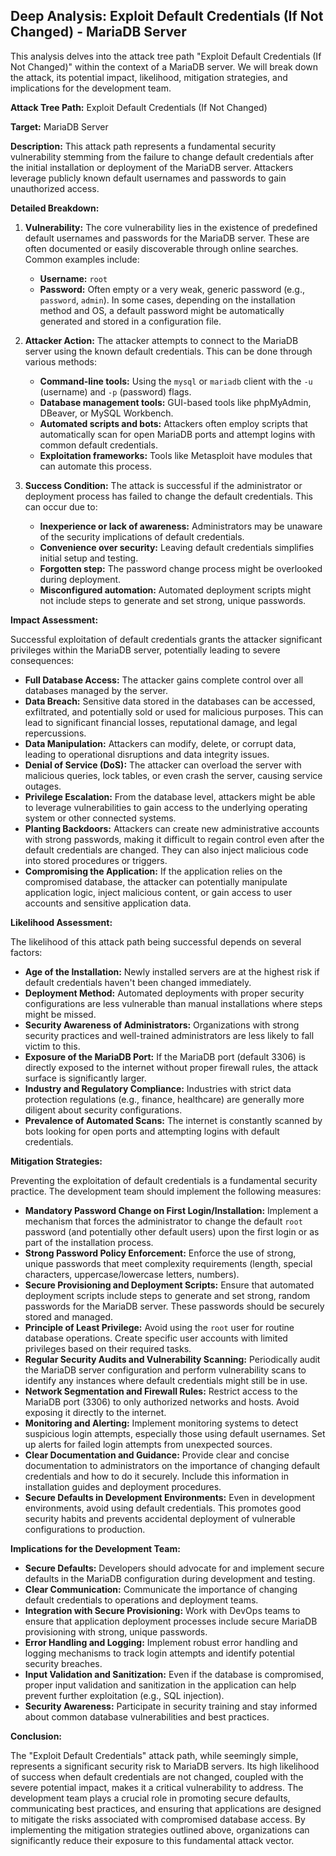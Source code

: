 ## Deep Analysis: Exploit Default Credentials (If Not Changed) - MariaDB Server

This analysis delves into the attack tree path "Exploit Default Credentials (If Not Changed)" within the context of a MariaDB server. We will break down the attack, its potential impact, likelihood, mitigation strategies, and implications for the development team.

**Attack Tree Path:** Exploit Default Credentials (If Not Changed)

**Target:** MariaDB Server

**Description:** This attack path represents a fundamental security vulnerability stemming from the failure to change default credentials after the initial installation or deployment of the MariaDB server. Attackers leverage publicly known default usernames and passwords to gain unauthorized access.

**Detailed Breakdown:**

1. **Vulnerability:** The core vulnerability lies in the existence of predefined default usernames and passwords for the MariaDB server. These are often documented or easily discoverable through online searches. Common examples include:
    * **Username:** `root`
    * **Password:**  Often empty or a very weak, generic password (e.g., `password`, `admin`). In some cases, depending on the installation method and OS, a default password might be automatically generated and stored in a configuration file.

2. **Attacker Action:** The attacker attempts to connect to the MariaDB server using the known default credentials. This can be done through various methods:
    * **Command-line tools:** Using the `mysql` or `mariadb` client with the `-u` (username) and `-p` (password) flags.
    * **Database management tools:**  GUI-based tools like phpMyAdmin, DBeaver, or MySQL Workbench.
    * **Automated scripts and bots:**  Attackers often employ scripts that automatically scan for open MariaDB ports and attempt logins with common default credentials.
    * **Exploitation frameworks:** Tools like Metasploit have modules that can automate this process.

3. **Success Condition:** The attack is successful if the administrator or deployment process has failed to change the default credentials. This can occur due to:
    * **Inexperience or lack of awareness:**  Administrators may be unaware of the security implications of default credentials.
    * **Convenience over security:**  Leaving default credentials simplifies initial setup and testing.
    * **Forgotten step:**  The password change process might be overlooked during deployment.
    * **Misconfigured automation:**  Automated deployment scripts might not include steps to generate and set strong, unique passwords.

**Impact Assessment:**

Successful exploitation of default credentials grants the attacker significant privileges within the MariaDB server, potentially leading to severe consequences:

* **Full Database Access:** The attacker gains complete control over all databases managed by the server.
* **Data Breach:**  Sensitive data stored in the databases can be accessed, exfiltrated, and potentially sold or used for malicious purposes. This can lead to significant financial losses, reputational damage, and legal repercussions.
* **Data Manipulation:**  Attackers can modify, delete, or corrupt data, leading to operational disruptions and data integrity issues.
* **Denial of Service (DoS):**  The attacker can overload the server with malicious queries, lock tables, or even crash the server, causing service outages.
* **Privilege Escalation:**  From the database level, attackers might be able to leverage vulnerabilities to gain access to the underlying operating system or other connected systems.
* **Planting Backdoors:**  Attackers can create new administrative accounts with strong passwords, making it difficult to regain control even after the default credentials are changed. They can also inject malicious code into stored procedures or triggers.
* **Compromising the Application:** If the application relies on the compromised database, the attacker can potentially manipulate application logic, inject malicious content, or gain access to user accounts and sensitive application data.

**Likelihood Assessment:**

The likelihood of this attack path being successful depends on several factors:

* **Age of the Installation:** Newly installed servers are at the highest risk if default credentials haven't been changed immediately.
* **Deployment Method:**  Automated deployments with proper security configurations are less vulnerable than manual installations where steps might be missed.
* **Security Awareness of Administrators:**  Organizations with strong security practices and well-trained administrators are less likely to fall victim to this.
* **Exposure of the MariaDB Port:**  If the MariaDB port (default 3306) is directly exposed to the internet without proper firewall rules, the attack surface is significantly larger.
* **Industry and Regulatory Compliance:**  Industries with strict data protection regulations (e.g., finance, healthcare) are generally more diligent about security configurations.
* **Prevalence of Automated Scans:**  The internet is constantly scanned by bots looking for open ports and attempting logins with default credentials.

**Mitigation Strategies:**

Preventing the exploitation of default credentials is a fundamental security practice. The development team should implement the following measures:

* **Mandatory Password Change on First Login/Installation:**  Implement a mechanism that forces the administrator to change the default `root` password (and potentially other default users) upon the first login or as part of the installation process.
* **Strong Password Policy Enforcement:**  Enforce the use of strong, unique passwords that meet complexity requirements (length, special characters, uppercase/lowercase letters, numbers).
* **Secure Provisioning and Deployment Scripts:**  Ensure that automated deployment scripts include steps to generate and set strong, random passwords for the MariaDB server. These passwords should be securely stored and managed.
* **Principle of Least Privilege:**  Avoid using the `root` user for routine database operations. Create specific user accounts with limited privileges based on their required tasks.
* **Regular Security Audits and Vulnerability Scanning:**  Periodically audit the MariaDB server configuration and perform vulnerability scans to identify any instances where default credentials might still be in use.
* **Network Segmentation and Firewall Rules:**  Restrict access to the MariaDB port (3306) to only authorized networks and hosts. Avoid exposing it directly to the internet.
* **Monitoring and Alerting:**  Implement monitoring systems to detect suspicious login attempts, especially those using default usernames. Set up alerts for failed login attempts from unexpected sources.
* **Clear Documentation and Guidance:**  Provide clear and concise documentation to administrators on the importance of changing default credentials and how to do it securely. Include this information in installation guides and deployment procedures.
* **Secure Defaults in Development Environments:**  Even in development environments, avoid using default credentials. This promotes good security habits and prevents accidental deployment of vulnerable configurations to production.

**Implications for the Development Team:**

* **Secure Defaults:**  Developers should advocate for and implement secure defaults in the MariaDB configuration during development and testing.
* **Clear Communication:**  Communicate the importance of changing default credentials to operations and deployment teams.
* **Integration with Secure Provisioning:**  Work with DevOps teams to ensure that application deployment processes include secure MariaDB provisioning with strong, unique passwords.
* **Error Handling and Logging:**  Implement robust error handling and logging mechanisms to track login attempts and identify potential security breaches.
* **Input Validation and Sanitization:**  Even if the database is compromised, proper input validation and sanitization in the application can help prevent further exploitation (e.g., SQL injection).
* **Security Awareness:**  Participate in security training and stay informed about common database vulnerabilities and best practices.

**Conclusion:**

The "Exploit Default Credentials" attack path, while seemingly simple, represents a significant security risk to MariaDB servers. Its high likelihood of success when default credentials are not changed, coupled with the severe potential impact, makes it a critical vulnerability to address. The development team plays a crucial role in promoting secure defaults, communicating best practices, and ensuring that applications are designed to mitigate the risks associated with compromised database access. By implementing the mitigation strategies outlined above, organizations can significantly reduce their exposure to this fundamental attack vector.

